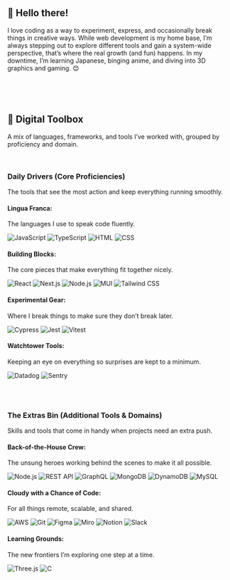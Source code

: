 ## 👋  Hello there!

I love coding as a way to experiment, express, and occasionally break things in creative ways. While web development is my home base, I’m always stepping out to explore different tools and gain a system-wide perspective, that’s where the real growth (and fun) happens. In my downtime, I’m learning Japanese, binging anime, and diving into 3D graphics and gaming. 😊

<br /><br /><br />

## 🧰  Digital Toolbox
A mix of languages, frameworks, and tools I’ve worked with, grouped by proficiency and domain.

<br />

### Daily Drivers (Core Proficiencies)
The tools that see the most action and keep everything running smoothly.

#### Lingua Franca:
The languages I use to speak code fluently.

![JavaScript](https://img.shields.io/badge/JavaScript-F7DF1E?style=for-the-badge&logo=javascript&logoColor=black) 
![TypeScript](https://img.shields.io/badge/TypeScript-007ACC?style=for-the-badge&logo=typescript&logoColor=white) 
![HTML](https://img.shields.io/badge/HTML-E34F26?style=for-the-badge&logo=html5&logoColor=white) 
![CSS](https://img.shields.io/badge/CSS-1572B6?style=for-the-badge&logo=css3&logoColor=white)


#### Building Blocks:
The core pieces that make everything fit together nicely.

![React](https://img.shields.io/badge/React-61DAFB?style=for-the-badge&logo=react&logoColor=black) 
![Next.js](https://img.shields.io/badge/Next.js-000000?style=for-the-badge&logo=nextdotjs&logoColor=white) 
![Node.js](https://img.shields.io/badge/Node.js-339933?style=for-the-badge&logo=nodedotjs&logoColor=white) 
![MUI](https://img.shields.io/badge/MUI-007FFF?style=for-the-badge&logo=mui&logoColor=white) 
![Tailwind CSS](https://img.shields.io/badge/Tailwind_CSS-38B2AC?style=for-the-badge&logo=tailwindcss&logoColor=white)


#### Experimental Gear:
Where I break things to make sure they don’t break later.

![Cypress](https://img.shields.io/badge/Cypress-17202C?style=for-the-badge&logo=cypress&logoColor=white)
![Jest](https://img.shields.io/badge/Jest-C21325?style=for-the-badge&logo=jest&logoColor=white)
![Vitest](https://img.shields.io/badge/vitest-6E9F18?style=for-the-badge&logo=vitest&logoColor=white)


#### Watchtower Tools:
Keeping an eye on everything so surprises are kept to a minimum.

![Datadog](https://img.shields.io/badge/Datadog-632CA6?style=for-the-badge&logo=datadog&logoColor=white)
![Sentry](https://img.shields.io/badge/Sentry-362D59?style=for-the-badge&logo=sentry&logoColor=white)

<br /><br />

### The Extras Bin (Additional Tools & Domains)
Skills and tools that come in handy when projects need an extra push.


#### Back-of-the-House Crew:
The unsung heroes working behind the scenes to make it all possible.

![Node.js](https://img.shields.io/badge/Node.js-339933?style=for-the-badge&logo=nodedotjs&logoColor=white)
![REST API](https://img.shields.io/badge/REST-02569B?style=for-the-badge&logo=rest&logoColor=white)
![GraphQL](https://img.shields.io/badge/GraphQL-E10098?style=for-the-badge&logo=graphql&logoColor=white)
![MongoDB](https://img.shields.io/badge/MongoDB-47A248?style=for-the-badge&logo=mongodb&logoColor=white)
![DynamoDB](https://img.shields.io/badge/DynamoDB-4053D6?style=for-the-badge&logo=amazondynamodb&logoColor=white)
![MySQL](https://img.shields.io/badge/MySQL-4479A1?style=for-the-badge&logo=mysql&logoColor=white)


#### Cloudy with a Chance of Code:
For all things remote, scalable, and shared.

![AWS](https://img.shields.io/badge/AWS-FF9900?style=for-the-badge&logo=amazonaws&logoColor=white)
![Git](https://img.shields.io/badge/Git-F05032?style=for-the-badge&logo=git&logoColor=white)
![Figma](https://img.shields.io/badge/Figma-000000?style=for-the-badge&logo=figma&logoColor=red)
![Miro](https://img.shields.io/badge/Miro-FFD02F?style=for-the-badge&logo=Miro&logoColor=black)
![Notion](https://img.shields.io/badge/Notion-ffffff?style=for-the-badge&logo=notion&logoColor=black)
![Slack](https://img.shields.io/badge/Slack-4A154B?style=for-the-badge&logo=slack&logoColor=white)


#### Learning Grounds:
The new frontiers I’m exploring one step at a time.

![Three.js](https://img.shields.io/badge/Three.js-000000?style=for-the-badge&logo=threedotjs&logoColor=white)
![C](https://img.shields.io/badge/C-A8B9CC?style=for-the-badge&logo=c&logoColor=black)
